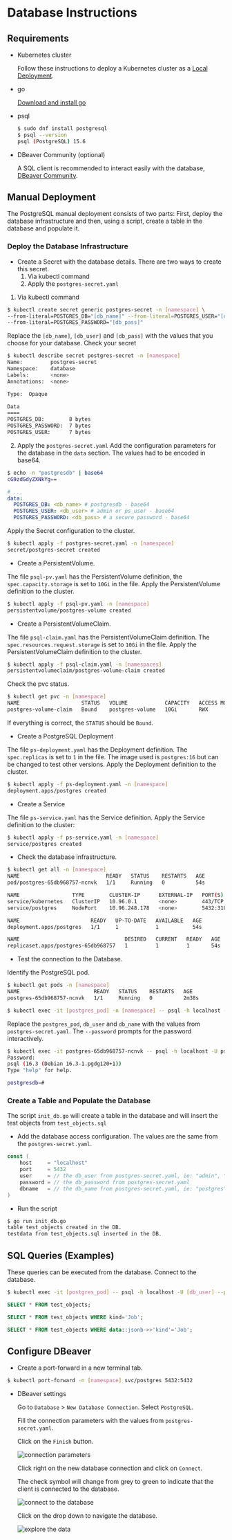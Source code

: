 # Database Instructions

## Requirements

* Kubernetes cluster
  
  Follow these instructions to deploy a Kubernetes cluster as a
  [Local Deployment](https://github.com/kubearchive/kubearchive/blob/main/README.md#local-deployment).
* go
  
  [Download and install go](https://go.dev/doc/install)
* psql
  ```bash
  $ sudo dnf install postgresql
  $ psql --version
  psql (PostgreSQL) 15.6
  ```
* DBeaver Community (optional)
  
  A SQL client is recommended to interact easily with the database, [DBeaver Community](https://dbeaver.io/).

## Manual Deployment

The PostgreSQL manual deployment consists of two parts: First, deploy the database infrastructure and then, using a script, create a table in the database and populate it.

### Deploy the Database Infrastructure

* Create a Secret with the database details.
There are two ways to create this secret.
  1) Via kubectl command
  2) Apply the `postgres-secret.yaml`
1) Via kubectl command
```bash
$ kubectl create secret generic postgres-secret -n [namespace] \
--from-literal=POSTGRES_DB="[db_name]" --from-literal=POSTGRES_USER="[db_user]" \ 
--from-literal=POSTGRES_PASSWORD="[db_pass]"
```
   Replace the `[db_name]`, `[db_user]` and `[db_pass]` with the values that you choose for your database.
   Check your secret
```bash
$ kubectl describe secret postgres-secret -n [namespace]
Name:         postgres-secret
Namespace:    database
Labels:       <none>
Annotations:  <none>

Type:  Opaque

Data
====
POSTGRES_DB:        8 bytes
POSTGRES_PASSWORD:  7 bytes
POSTGRES_USER:      7 bytes
```

2) Apply the `postgres-secret.yaml`
Add the configuration parameters for the database in the `data` section. The values had to be encoded in base64.
```bash
$ echo -n "postgresdb" | base64
cG9zdGdyZXNkYg==
```
```yaml
# ...
data:
  POSTGRES_DB: <db_name> # postgresdb - base64
  POSTGRES_USER: <db_user> # admin or ps_user - base64
  POSTGRES_PASSWORD: <db_pass> # a secure password - base64
```
Apply the Secret configuration to the cluster.
```bash
$ kubectl apply -f postgres-secret.yaml -n [namespace]
secret/postgres-secret created
```
* Create a PersistentVolume. 

The file `psql-pv.yaml` has the PersistentVolume definition, the `spec.capacity.storage` is set to `10Gi` in the file.
Apply the PersistentVolume definition to the cluster.
```bash
$ kubectl apply -f psql-pv.yaml -n [namespace]
persistentvolume/postgres-volume created
```
* Create a PersistentVolumeClaim.

The file `psql-claim.yaml` has the PersistentVolumeClaim definition. The `spec.resources.request.storage` is set to `10Gi` in the file.
Apply the PersistentVolumeClaim definition to the cluster.
```bash
$ kubectl apply -f psql-claim.yaml -n [namespaces]
persistentvolumeclaim/postgres-volume-claim created
```
Check the pvc status.
```bash
$ kubectl get pvc -n [namespace]
NAME                    STATUS   VOLUME            CAPACITY   ACCESS MODES   STORAGECLASS   VOLUMEATTRIBUTESCLASS   AGE
postgres-volume-claim   Bound    postgres-volume   10Gi       RWX            manual         <unset>                 43s
```
If everything is correct, the `STATUS` should be `Bound`.
* Create a PostgreSQL Deployment
  
The file `ps-deployment.yaml` has the Deployment definition. The `spec.replicas` is set to `1` in the file. The image used is `postgres:16` but can be changed to test other versions.
Apply the Deployment definition to the cluster.
```bash
$ kubectl apply -f ps-deployment.yaml -n [namespace]
deployment.apps/postgres created
```
* Create a Service
  
The file `ps-service.yaml` has the Service definition.
Apply the Service definition to the cluster:
```bash
$ kubectl apply -f ps-service.yaml -n [namespace]
service/postgres created
```
* Check the database infrastructure.
```bash
$ kubectl get all -n [namespace]
NAME                            READY   STATUS    RESTARTS   AGE
pod/postgres-65db968757-ncnvk   1/1     Running   0          54s

NAME                 TYPE        CLUSTER-IP      EXTERNAL-IP   PORT(S)          AGE
service/kubernetes   ClusterIP   10.96.0.1       <none>        443/TCP          8m53s
service/postgres     NodePort    10.96.248.178   <none>        5432:31047/TCP   19s

NAME                       READY   UP-TO-DATE   AVAILABLE   AGE
deployment.apps/postgres   1/1     1            1           54s

NAME                                  DESIRED   CURRENT   READY   AGE
replicaset.apps/postgres-65db968757   1         1         1       54s
```

* Test the connection to the Database.
  
Identify the PostgreSQL pod.
```bash
$ kubectl get pods -n [namespace]
NAME                        READY   STATUS    RESTARTS   AGE
postgres-65db968757-ncnvk   1/1     Running   0          2m38s
```

```bash
$ kubectl exec -it [postgres_pod] -n [namespace] -- psql -h localhost -U [db_user] --password -p 5432 [db_name]
```
Replace the `postgres_pod`, `db_user` and `db_name` with the values from `postgres-secret.yaml`. The `--password` prompts for the password interactively.
```bash
$ kubectl exec -it postgres-65db968757-ncnvk -- psql -h localhost -U ps_user --password -p 5432 postgresdb
Password: 
psql (16.3 (Debian 16.3-1.pgdg120+1))
Type "help" for help.

postgresdb=# 
```
### Create a Table and Populate the Database

The script `init_db.go` will create a table in the database and will insert the test objects from `test_objects.sql`
* Add the database access configuration. The values are the same from the `postgres-secret.yaml`.
```go
const (
	host     = "localhost"
	port     = 5432
	user     = // the db_user from postgres-secret.yaml, ie: "admin", "ps_user".
	password = // the db_password from postgres-secret.yaml
	dbname   = // the db_name from postgres-secret.yaml, ie: "postgres", "test_db".
)
```
* Run the script
```bash
$ go run init_db.go
table test_objects created in the DB.
testdata from test_objects.sql inserted in the DB.
```
## SQL Queries (Examples)
These queries can be executed from the database.
Connect to the database.
```bash
$ kubectl exec -it [postgres_pod] -- psql -h localhost -U [db_user] --password -p 5432 [db_name]
```
```sql
SELECT * FROM test_objects;
```
```sql
SELECT * FROM test_objects WHERE kind='Job';
```
```sql
SELECT * FROM test_objects WHERE data::jsonb->>'kind'='Job';
```
## Configure DBeaver
* Create a port-forward in a new terminal tab.
```bash
$ kubectl port-forward -n [namespace] svc/postgres 5432:5432
```
* DBeaver settings
  
  Go to `Database` > `New Database Connection`.
  Select `PostgreSQL`.

  Fill the connection parameters with the values from `postgres-secret.yaml`. 
  
  Click on the `Finish` button.

  ![connection parameters](images/dbeaver-config.png)

  Click right on the new database connection and click on `Connect`. 
  
  The check symbol will change from grey to green to indicate that the client is connected to the database.

  ![connect to the database](images/connect_to_db_ok.png)

  Click on the drop down to navigate the database.
  
  ![explore the data](images/explore_data.png)
